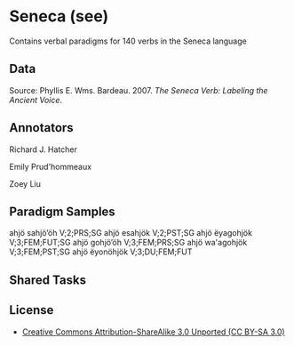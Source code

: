 # Seneca (see)

Contains verbal paradigms for 140 verbs in the Seneca language

## Data

Source: Phyllis E. Wms. Bardeau. 2007. *The Seneca Verb: Labeling the Ancient Voice*.

## Annotators
Richard J. Hatcher

Emily Prud'hommeaux

Zoey Liu

## Paradigm Samples
ahjö	sahjö’öh	V;2;PRS;SG
ahjö	esahjök	V;2;PST;SG
ahjö	ëyagohjök	V;3;FEM;FUT;SG
ahjö	gohjö’öh	V;3;FEM;PRS;SG
ahjö	wa'agohjök	V;3;FEM;PST;SG
ahjö	ëyonöhjök	V;3;DU;FEM;FUT

## Shared Tasks


## License
- [Creative Commons Attribution-ShareAlike 3.0 Unported (CC BY-SA 3.0)](https://creativecommons.org/licenses/by-sa/3.0/)
